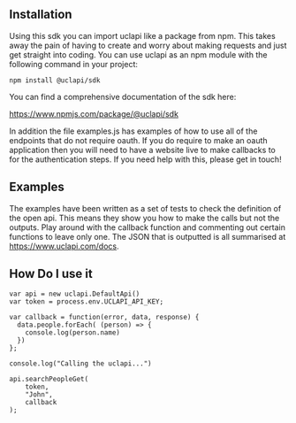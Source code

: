 ## Installation

Using this sdk you can import uclapi like a package from npm. This takes away the pain of having to create and worry about making requests and just get straight into coding. You can use uclapi as an npm module with the following command in your project:

``` npm install @uclapi/sdk ```

You can find a comprehensive documentation of the sdk here: 

https://www.npmjs.com/package/@uclapi/sdk

In addition the file examples.js has examples of how to use all of the endpoints that do not require oauth. If you do require to make an oauth application then you will need to have a website live to make callbacks to for the authentication steps. If you need help with this, please get in touch!

## Examples

The examples have been written as a set of tests to check the definition of the open api. This means they show you how to make the calls but not the outputs. Play around with the callback function and commenting out certain functions to leave only one. The JSON that is outputted is all summarised at https://www.uclapi.com/docs. 

## How Do I use it

```
var api = new uclapi.DefaultApi()
var token = process.env.UCLAPI_API_KEY;

var callback = function(error, data, response) {
  data.people.forEach( (person) => {
  	console.log(person.name)
  })
};

console.log("Calling the uclapi...")

api.searchPeopleGet(
    token,
    "John",
    callback
);

```

